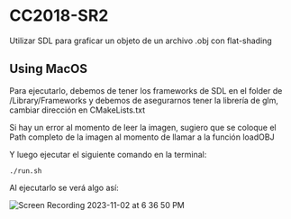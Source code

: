 # CC2018-SR2
Utilizar SDL para graficar un objeto de un archivo .obj con flat-shading
## Using MacOS
Para ejecutarlo, debemos de tener los frameworks de SDL en el folder de /Library/Frameworks
y debemos de asegurarnos tener la librería de glm, cambiar dirección en CMakeLists.txt

Si hay un error al momento de leer la imagen, sugiero que se coloque el Path completo de la 
imagen al momento de llamar a la función loadOBJ

Y luego ejecutar el siguiente comando en la terminal:
```shell
./run.sh
```

Al ejecutarlo se verá algo así:


![Screen Recording 2023-11-02 at 6 36 50 PM](https://github.com/estebandonis/Proyecto1-GraficaPorComputadoras/assets/77749546/c88b8330-6332-4dd4-8e2a-a071a2dab59b)

